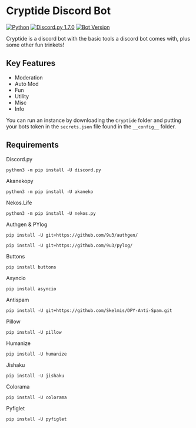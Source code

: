 # Cryptide Discord Bot
[![Python](https://img.shields.io/badge/Python-3.9-yellow.svg)](#)
[![Discord.py 1.7.0](https://img.shields.io/badge/Discord.py-1.7-blue.svg)](#)
[![Bot Version](https://img.shields.io/badge/Cryptide-2.4.5-lightgrey.svg)](#)

Cryptide is a discord bot with the basic tools a discord bot comes with, plus some other fun trinkets!

## Key Features
- Moderation
- Auto Mod
- Fun
- Utility
- Misc
- Info

You can run an instance by downloading the `Cryptide` folder and putting your bots token in the `secrets.json` file found in the `__config__` folder.

## Requirements

Discord.py
```
python3 -m pip install -U discord.py
```

Akanekopy
```
python3 -m pip install -U akaneko
```

Nekos.Life
```
python3 -m pip install -U nekos.py
```

Authgen & PYlog
```
pip install -U git+https://github.com/9u3/authgen/
```
```
pip install -U git+https://github.com/9u3/pylog/
```

Buttons
```
pip install buttons
```

Asyncio
```
pip install asyncio
```

Antispam
```
pip install -U git+https://github.com/Skelmis/DPY-Anti-Spam.git
```

Pillow
```
pip install -U pillow
```

Humanize
```
pip install -U humanize
```

Jishaku
```
pip install -U jishaku
```

Colorama
```
pip install -U colorama
```

Pyfiglet
```
pip install -U pyfiglet
```
